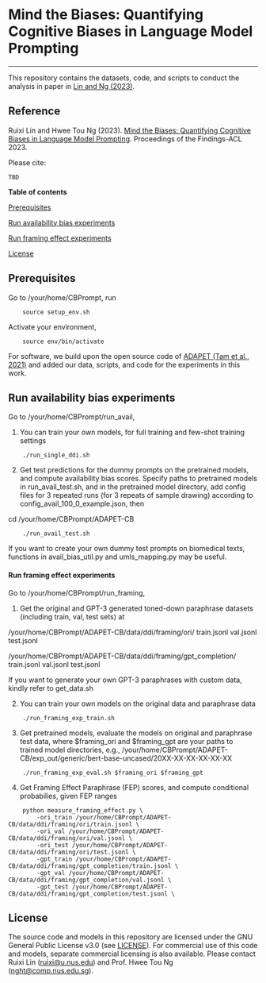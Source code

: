 # Mind the Biases: Quantifying Cognitive Biases in Language Model Prompting
-------------------------------------------

This repository contains the datasets, code, and scripts to conduct the analysis in paper in [Lin and Ng (2023)](#reference).

## Reference
Ruixi Lin and Hwee Tou Ng (2023). 
[Mind the Biases: Quantifying Cognitive Biases in Language Model Prompting](https://TBD).  Proceedings of the Findings-ACL 2023. 

Please cite: 
```
TBD

```

**Table of contents**

[Prerequisites](#prerequisites)

[Run availability bias experiments](#run-availability-bias-experiments)

[Run framing effect experiments](#run-framing-effect-experiments)

[License](#license)


## Prerequisites
Go to /your/home/CBPrompt, run
```
	source setup_env.sh
```
Activate your environment,
```
	source env/bin/activate
```
For software, we build upon the open source code of [ADAPET (Tam et al., 2021)](https://aclanthology.org/2021.emnlp-main.407/) and added our data, scripts, and code for the experiments in this work.


## Run availability bias experiments
Go to /your/home/CBPrompt/run_avail,

1. You can train your own models, for full training and few-shot training settings
```
	./run_single_ddi.sh
```

2. Get test predictions for the dummy prompts on the pretrained models,
   and compute availability bias scores. Specify paths to pretrained models in run_avail_test.sh, and in the pretrained model directory, add config files for 3 repeated runs (for 3 repeats of sample drawing) according to config_avail_100_0_example.json, then
	
cd /your/home/CBPrompt/ADAPET-CB
```
	./run_avail_test.sh
```

If you want to create your own dummy test prompts on biomedical texts, functions in avail_bias_util.py and umls_mapping.py may be useful.


#### Run framing effect experiments ####
Go to /your/home/CBPrompt/run_framing,

1. Get the original and GPT-3 generated toned-down paraphrase datasets (including train, val, test sets) at

/your/home/CBPrompt/ADAPET-CB/data/ddi/framing/ori/
	train.jsonl
	val.jsonl
	test.jsonl

/your/home/CBPrompt/ADAPET-CB/data/ddi/framing/gpt_completion/
	train.jsonl
	val.jsonl
	test.jsonl

If you want to generate your own GPT-3 paraphrases with custom data, kindly refer to get_data.sh


2. You can train your own models on the original data and paraphrase data
```
	./run_framing_exp_train.sh
```

3. Get pretrained models, evaluate the models on original and paraphrase test data, where
$framing_ori and $framing_gpt are your paths to trained model directories, e.g., /your/home/CBPrompt/ADAPET-CB/exp_out/generic/bert-base-uncased/20XX-XX-XX-XX-XX-XX
```
	./run_framing_exp_eval.sh $framing_ori $framing_gpt
```

4. Get Framing Effect Paraphrase (FEP) scores, and compute conditional probabilies, given FEP ranges
```
	python measure_framing_effect.py \
		-ori_train /your/home/CBPrompt/ADAPET-CB/data/ddi/framing/ori/train.jsonl \
		-ori_val /your/home/CBPrompt/ADAPET-CB/data/ddi/framing/ori/val.jsonl \
		-ori_test /your/home/CBPrompt/ADAPET-CB/data/ddi/framing/ori/test.jsonl \
		-gpt_train /your/home/CBPrompt/ADAPET-CB/data/ddi/framing/gpt_completion/train.jsonl \
		-gpt_val /your/home/CBPrompt/ADAPET-CB/data/ddi/framing/gpt_completion/val.jsonl \
		-gpt_test /your/home/CBPrompt/ADAPET-CB/data/ddi/framing/gpt_completion/test.jsonl \
```


## License
The source code and models in this repository are licensed under the GNU General Public License v3.0 (see [LICENSE](LICENSE)). For commercial use of this code and models, separate commercial licensing is also available. Please contact Ruixi Lin (ruixi@u.nus.edu) and Prof. Hwee Tou Ng (nght@comp.nus.edu.sg).



